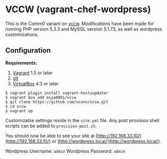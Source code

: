 # VCCW (vagrant-chef-wordpress)

This is the Comm0 variant on [vccw](http://vccw.cc/).  Modifications have been made for running PHP version 5.3.3 and MySQL version 5.1.73, as well as wordpress customizations.

## Configuration

**Requirements:**

1. [Vagrant](https://www.vagrantup.com/downloads.html) 1.5 or later
1. [git](https://git-scm.com/)
1. [VirtualBox](https://www.virtualbox.org/wiki/Downloads) 4.3 or later

```
$ vagrant plugin install vagrant-hostsupdater
$ vagrant box add miya0001/vccw
$ git clone https://github.com/uconn/vccw.git
$ cd vccw
$ vagrant up
```

Customizable settings reside in the `site.yml` file.  Any post provision shell scripts can be added to `provision-post.sh`.

You should now be able to see your site at [http://192.168.33.10/](http://192.168.33.10/) or [http://wordpress.local/](http://wordpress.local/).

Wordpress Username: `admin`
Wordpress Password: `admin`